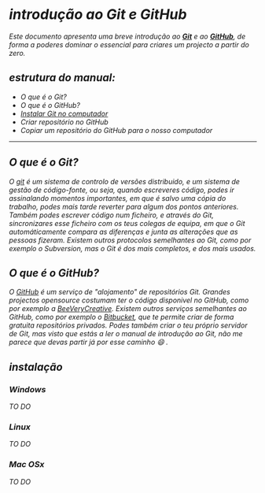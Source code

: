 # <i class="icon-book"> introdução ao Git e GitHub

Este documento apresenta uma breve introdução ao [**Git**](https://git-scm.com/) e ao [**GitHub**](https://github.com/), de forma a poderes dominar o essencial para criares um projecto a partir do zero.

## <i class="icon-list"></i> estrutura do manual:
- O que é o Git?
- O que é o GitHub?
- [Instalar Git no computador](#instalação)
- Criar repositório no GitHub
- Copiar um repositório do GitHub para o nosso computador

---

## O que é o Git?
O [git](https://git-scm.com/) é um sistema de controlo de versões distribuido, e um sistema de gestão de código-fonte, ou seja, quando escreveres código, podes ir assinalando momentos importantes, em que é salvo uma cópia do trabalho, podes mais tarde reverter para algum dos pontos anteriores. Também podes escrever código num ficheiro, e através do Git, sincronizares esse ficheiro com os teus colegas de equipa, em que o Git automáticamente compara as diferenças e junta as alterações que as pessoas fizeram. Existem outros protocolos semelhantes ao Git, como por exemplo o Subversion, mas o Git é dos mais completos, e dos mais usados.

## O que é o GitHub?
O [GitHub](https://github.com/) é um serviço de "alojamento" de repositórios Git. Grandes projectos opensource costumam ter o código disponivel no GitHub, como por exemplo a [BeeVeryCreative](https://github.com/beeverycreative). Existem outros serviços semelhantes ao GitHub, como por exemplo o [Bitbucket](https://bitbucket.org/), que te permite criar de forma gratuita repositórios privados. Podes também criar o teu próprio servidor de Git, mas visto que estás a ler o manual de introdução ao Git, não me parece que devas partir já por esse caminho :smile: .

## <i class="icon-download"></i> instalação

### Windows
TO DO

### Linux
TO DO

### Mac OSx
TO DO

